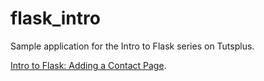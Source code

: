 # flask_intro
Sample application for the Intro to Flask series on Tutsplus.

 [Intro to Flask: Adding a Contact Page](https://code.tutsplus.com/tutorials/intro-to-flask-adding-a-contact-page--net-28982).
